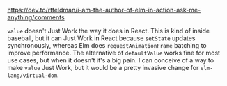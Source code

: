 https://dev.to/rtfeldman/i-am-the-author-of-elm-in-action-ask-me-anything/comments

`value` doesn't Just Work the way it does in React. This is kind of inside baseball, but it can Just Work in React because `setState` updates synchronously, whereas Elm does `requestAnimationFrame` batching to improve performance. The alternative of `defaultValue` works fine for most use cases, but when it doesn't it's a big pain. I can conceive of a way to make `value` Just Work, but it would be a pretty invasive change for `elm-lang/virtual-dom`.
